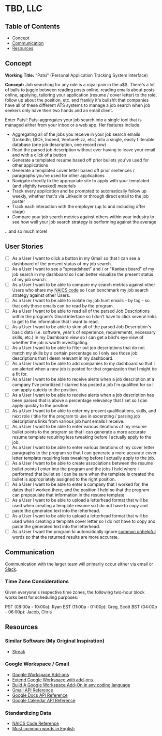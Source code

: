 # TBD, LLC

## Table of Contents
- [Concept](https://github.com/tbd-llc/planning#concept)
- [Communication](https://github.com/tbd-llc/planning#communication)
- [Resources](https://github.com/tbd-llc/planning#resources)

## Concept
**Working Title:** "Patsi" (Personal Application Tracking System Interface)

**Concept:** Job searching for any role is a royal pain in the a$$. There's a lot of balls to juggle between reading posts online, reading emails about posts online, applying, tailoring your application (resume / cover letter) to the role, follow up about the position, etc. and frankly it's bullsh!t that companies have all of these different ATS systems to manage a job search when job seekers only have their two hands and an email client.

Enter Patsi! Patsi aggregates your job search into a single tool that is managed either from your inbox or a web app. Her features include:

- Aggregating all of the jobs you receive in your job search emails (LinkedIn, DICE, Indeed, VentureFizz, etc.) into a single, easily filterable database (one job description, one record row)
- Read the parsed job description without ever having to leave your email and with a click of a button
- Generate a templated resume based off prior bullets you've used for other applications
- Generate a templated cover letter based off prior sentences / paragraphs you've used for other applications
- Navigate directly to the appropriate site to apply with your templated (and slightly tweaked) materials
- Track every application and be prompted to automatically follow up weekly, whether that's via LinkedIn or through direct email to the job poster
- Track each interaction with the employer (up to and including offer stage)
- Compare your job search metrics against others within your industry to see how well your job search strategy is performing against the average

...and so much more!

## User Stories
- [ ] As a User I want to click a button in my Gmail so that I can see a dashboard of the present status of my job search.
- [ ] As a User I want to see a "spreadsheet" and / or "Kanban board" of my job search in my dashboard so I can better visualize the present status of my job search.
- [ ] As a User I want to be able to compare my search metrics against other Users who share my [NAICS code](https://www.census.gov/naics/) so I can benchmark my job search strategy against other Users.
- [ ] As a User I want to be able to isolate my job hunt emails - by tag - so that only those emails can be read by the program.
- [ ] As a User I want to be able to read all of the parsed Job Descriptions within the program's Gmail interface so I don't have to click several links to get to the information that I want to read.
- [ ] As a User I want to be able to skim all of the parsed Job Description's basic data (i.e. software, year's of experience, requirements, necessary skills, etc.) in my Dashboard view so I can get a bird's eye view of whether the job is worth investigating.
- [ ] As a User I want to be able to filter out job descriptions that do not match my skills by a certain percentage so I only see those job descriptions that I deem relevant in my dashboard.
- [ ] As a User I want to be able to add companies to my dashboard so that I am alerted when a new job is posted for that organization that I might be a fit for.
- [ ] As a User I want to be able to receive alerts when a job description at a company I've prioritized / starred has posted a job I'm qualified for so I can apply quickly to the position.
- [ ] As a User I want to be able to receive alerts when a job description has been parsed that is above a percentage relevancy that I set so I can apply quickly to the position.
- [ ] As a User I want to be able to enter my present qualifications, skills, and next role / title for the program to use in excerpting / parsing job descriptions links from various job hunt emails I receive. 
- [ ] As a User I want to be able to enter various iterations of my resume bullet points to the program so that I can generate a more accurate resume template requiring less tweaking before I actually apply to the job.
- [ ] As a User I want to be able to enter various iterations of my cover letter paragraphs to the program so that I can generate a more accurate cover letter template requiring less tweaking before I actually apply to the job.
- [ ] As a User I want to be able to create associations between the resume bullet points I enter into the program and the jobs I held where I performed that bullet so I can be sure when the template is created the bullet is appropriately assigned to the right position.
- [ ] As a User I want to be able to enter a company that I worked for, the dates that I worked there, and the position I held so that the program can prepopulate that information in the resume template.
- [ ] As a User I want to be able to upload a letterhead format that will be used when creating a template resume so I do not have to copy and paste the generated text into the letterhead.
- [ ] As a User I want to be able to upload a letterhead format that will be used when creating a template cover letter so I do not have to copy and paste the generated text into the letterhead.
- [ ] As a User I want the program to automatically ignore [common unhelpful](https://en.wikipedia.org/wiki/Most_common_words_in_English) words so that the returned results are more accurate.

## Communication
Communication with the larger team will primarily occur either via email or [Slack](https://join.slack.com/t/slack-zpl9544/shared_invite/zt-1xjuujyvk-Kas4hWXpiPX89BYQr5pAsA).

### Time Zone Considerations
Given everyone's respective time zones, the following two-hour block works best for scheduling purposes:

PST (08:00a - 10:00a): Ryan
EST (11:00a - 01:00p): Greg, Scott
BST (04:00p - 06:00p): Jacob, Chris

## Resources
### Similar Software (My Original Inspiration)
- [Streak](https://www.streak.com/)

### Google Workspace / Gmail
- [Google Workspace Add-ons](https://developers.google.com/workspace/add-ons)
- [Extend Google Workspace with add-ons](https://developers.google.com/apps-script/add-ons/overview)
- [Build A Google Workspace Add-On in any coding language](https://developers.google.com/workspace/add-ons/guides/alternate-runtimes)
- [Gmail API Reference](https://developers.google.com/gmail/api/reference/rest)
- [Google Docs API Reference](https://developers.google.com/docs/api/reference/rest)
- [Google Calendar API Reference](https://developers.google.com/calendar/api/v3/reference)

### Standardizing Data
- [NAICS Code Reference](https://www.census.gov/naics/)
- [Most common words in English](https://en.wikipedia.org/wiki/Most_common_words_in_English)